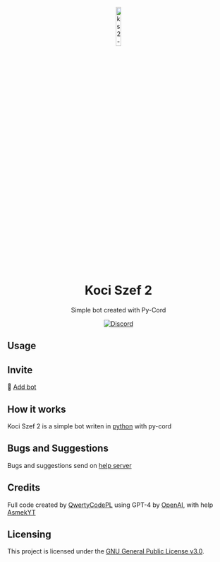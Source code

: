 <p align="center">
<img src="[https://meteorclient.com/icon.png](https://cdn.discordapp.com/attachments/1149407207100792852/1156303391098667158/ks2-logo.png?ex=65147af3&is=65132973&hm=7af9d82a22e93a8ad5c3715a6cab9ac3b31cd18262026dc7fb8d3bb86844d965&)" alt="ks2-logo" width="15%"/>
</p>

<h1 align="center">Koci Szef 2</h1>
<p align="center">Simple bot created with Py-Cord</p>

<div align="center">
    <a href="https://discord.gg/bBGQZvd"><img src="[https://img.shields.io/discord/689197705683140636?logo=discord](https://img.shields.io/discord/965625327541944353?logo=discord)" alt="Discord"/></a>
    <br>
</div>

## Usage

## Invite

🔗 [Add bot](https://discord.com/oauth2/authorize?client_id=1149390442543198288&permissions=8&scope=bot)

## How it works
Koci Szef 2 is a simple bot writen in [python](https://pl.wikipedia.org/wiki/Python) with py-cord


## Bugs and Suggestions
Bugs and suggestions send on [help server](https://discord.gg/QnSy9Jc9PX0)

## Credits
Full code created by [QwertyCodePL](https://github.com/QwertyCodePL) using GPT-4 by [OpenAI](https://openai.com), with help [AsmekYT](https://github.com/AsmekYT)

## Licensing
This project is licensed under the [GNU General Public License v3.0](https://www.gnu.org/licenses/gpl-3.0.en.html). 
